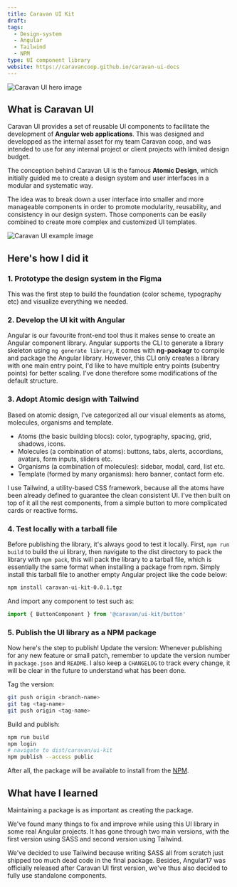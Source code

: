 ```yaml
---
title: Caravan UI Kit
draft: 
tags:
  - Design-system
  - Angular
  - Tailwind
  - NPM
type: UI component library
website: https://caravancoop.github.io/caravan-ui-docs
---
```

![Caravan UI hero image](static/images/caravan-ui-hero.png)
## What is Caravan UI

Caravan UI provides a set of reusable UI components to facilitate the development of **Angular web applications**. This was designed and developped as the internal asset for my team Caravan coop, and was intended to use for any internal project or client projects with limited design budget.

The conception behind Caravan UI is the famous **Atomic Design**, which initially guided me to create a design system and user interfaces in a modular and systematic way.

The idea was to break down a user interface into smaller and more manageable components in order to promote modularity, reusability, and consistency in our design system. Those components can be easily combined to create more complex and customized UI templates.

![Caravan UI example image](static/images/caravan-ui-example.png)

## Here's how I did it

### 1. Prototype the design system in the Figma

This was the first step to build the foundation (color scheme, typography etc) and visualize everything we needed.

### 2. Develop the UI kit with Angular

Angular is our favourite front-end tool thus it makes sense to create an Angular component library. Angular supports the CLI to generate a library skeleton using `ng generate library`, it comes with **ng-packagr** to compile and package the Angular library. However, this CLI only creates a library with one main entry point, I'd like to have multiple entry points (subentry points) for better scaling. I've done therefore some modifications of the default structure.

### 3. Adopt Atomic design with Tailwind

Based on atomic design, I've categorized all our visual elements as atoms, molecules, organisms and template.

- Atoms (the basic building blocs): color, typography, spacing, grid, shadows, icons.
- Molecules (a combination of atoms): buttons, tabs, alerts, accordians, avatars, form inputs, sliders etc.
- Organisms (a combination of molecules): sidebar, modal, card, list etc.
- Template (formed by many organisms): hero banner, contact form etc.

I use Tailwind, a utility-based CSS framework, because all the atoms have been already defined to guarantee the clean consistent UI. I've then built on top of it all the rest components, from a simple button to more complicated cards or reactive forms.

### 4. Test locally with a tarball file

Before publishing the library, it's always good to test it locally. First, `npm run build` to build the ui library, then navigate to the dist directory to pack the library with `npm pack`, this will pack the library to a tarball file, which is essentially the same format when installing a package from npm. Simply install this tarball file to another empty Angular project like the code below:

```bash
npm install caravan-ui-kit-0.0.1.tgz
```

And import any component to test such as:

```typescript
import { ButtonComponent } from '@caravan/ui-kit/button'
```

### 5. Publish the UI library as a NPM package

Now here's the step to publish! Update the version: Whenever publishing for any new feature or small patch, remember to update the version number in `package.json` and `README`. I also keep a `CHANGELOG` to track every change, it will be clear in the future to understand what has been done.

Tag the version:

```bash
git push origin <branch-name>
git tag <tag-name>
git push origin <tag-name>
```

Build and publish:

```bash
npm run build
npm login
# navigate to dist/caravan/ui-kit
npm publish --access public
```

After all, the package will be available to install from the [NPM](https://www.npmjs.com/package/@caravancoop/ui-kit).

## What have I learned

Maintaining a package is as important as creating the package.

We've found many things to fix and improve while using this UI library in some real Angular projects. It has gone through two main versions, with the first version using SASS and second version using Tailwind.

We've decided to use Tailwind because writing SASS all from scratch just shipped too much dead code in the final package. Besides, Angular17 was officially released after Caravan UI first version, we've thus also decided to fully use standalone components.
